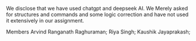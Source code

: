 We disclose that we have used chatgpt and deepseek AI. We Merely asked for structures and commands and some logic correction and have not used it extensively in our assignment.

Members
Arvind Ranganath Raghuraman;
Riya Singh;
Kaushik Jayaprakash;
